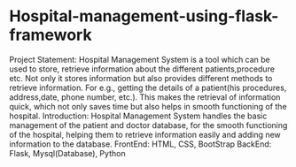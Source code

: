 # Hospital-management-using-flask-framework
Project Statement:  Hospital Management System is a tool which can be used to store, retrieve information about the different patients,procedure etc. Not only it stores information but also provides different methods to retrieve information. For e.g., getting the details of a patient(his procedures, address,date, phone number, etc.). This makes the retrieval of information quick, which not only saves time but also helps in smooth functioning of the hospital.  Introduction:  Hospital Management System handles the basic management of the patient and doctor database, for the smooth functioning of the hospital, helping them to retrieve information easily and adding new information to the database.  FrontEnd: HTML, CSS, BootStrap  BackEnd: Flask, Mysql(Database), Python
